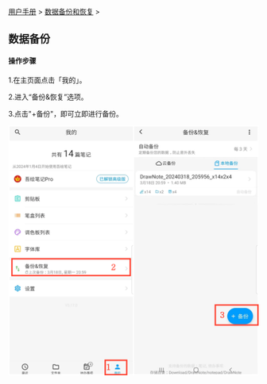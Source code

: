 [用户手册](/dragonnest/drawnote/manual/zh) > [数据备份和恢复](/dragonnest/drawnote/manual/zh/data_backup_and_recovery) >

数据备份
---
#### 操作步骤

1.在主页面点击「我的」。

2.进入“备份&恢复”选项。

3.点击"+备份"，即可立即进行备份。


![](imgs/data_backup1.png)